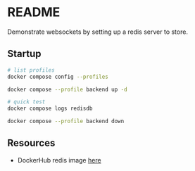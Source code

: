 # README

Demonstrate websockets by setting up a redis server to store.

## Startup

```sh
# list profiles
docker compose config --profiles

docker compose --profile backend up -d 

# quick test
docker compose logs redisdb  

docker compose --profile backend down
```

## Resources

* DockerHub redis image [here](https://hub.docker.com/_/redis?tab=description)

